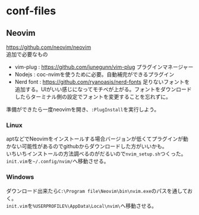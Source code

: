 # conf-files
## Neovim
https://github.com/neovim/neovim<br>
追加で必要なもの
- vim-plug : https://github.com/junegunn/vim-plug プラグインマネージャー
- Nodejs : coc-nvimを使うために必要。自動補完ができるプラグイン
- Nerd font : https://github.com/ryanoasis/nerd-fonts 足りないフォントを追加する。UIがいい感じになってモチベが上がる。フォントをダウンロードしたらターミナル側の設定でフォントを変更することを忘れずに。

準備ができたら一度neovimを開き、`:PlugInstall`を実行しよう。
### Linux
aptなどでNeovimをインストールする場合バージョンが低くてプラグインが動かない可能性があるのでgithubからダウンロードした方がいいかも。<br>
いちいちインストールの方法調べるのがだるいので`nvim_setup.sh`つくった。<br>
`init.vim`を`~/.config/nvim/`へ移動させる。

### Windows
ダウンロード出来たら`C:\Program file\Neovim\bin\nvim.exe`のパスを通しておく。<br>
`init.vim`を`%USERPROFILE%\AppData\Local\nvim\`へ移動させる。
